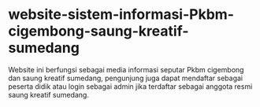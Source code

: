 # website-sistem-informasi-Pkbm-cigembong-saung-kreatif-sumedang
Website ini berfungsi sebagai media informasi seputar Pkbm cigembong dan saung kreatif sumedang, pengunjung juga dapat mendaftar sebagai peserta didik atau login sebagai admin jika terdaftar sebagai anggota resmi saung kreatif sumedang.
